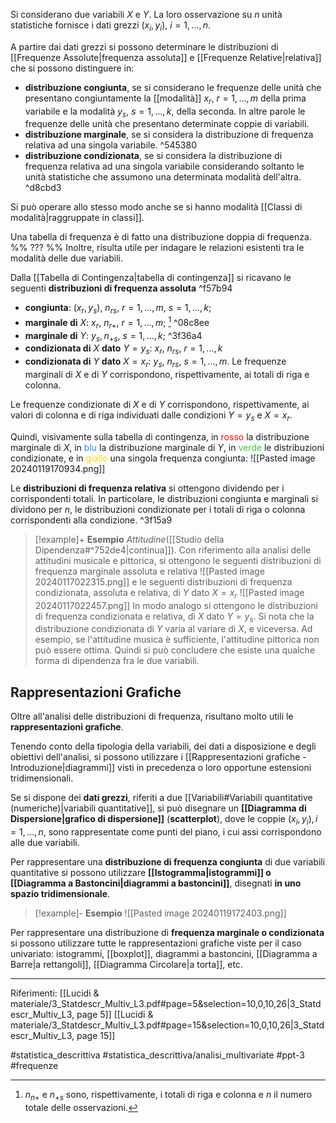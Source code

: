 Si considerano due variabili $X$ e $Y$. La loro osservazione su $n$ unità statistiche fornisce i dati grezzi $(x_i, y_i),\ i=1,...,n$.

A partire dai dati grezzi si possono determinare le distribuzioni di [[Frequenze Assolute|frequenza assoluta]] e [[Frequenze Relative|relativa]] che si possono distinguere in:
* **distribuzione congiunta**, se si considerano le frequenze delle unità che presentano congiuntamente la [[modalità]] $x_r,\ r=1,...,m$ della prima variabile e la modalità $y_s,\ s=1,...,k$, della seconda. 
	In altre parole le frequenze delle unità che presentano determinate coppie di variabili.
* **distribuzione marginale**, se si considera la distribuzione di frequenza relativa ad una singola variabile. ^545380
* **distribuzione condizionata**, se si considera la distribuzione di frequenza relativa ad una singola variabile considerando soltanto le unità statistiche che assumono una determinata modalità dell'altra. ^d8cbd3

Si può operare allo stesso modo anche se si hanno modalità [[Classi di modalità|raggruppate in classi]].

Una tabella di frequenza è di fatto una distribuzione doppia di frequenza. %% ??? %%
Inoltre, risulta utile per indagare le relazioni esistenti tra le modalità delle due variabili.

Dalla [[Tabella di Contingenza|tabella di contingenza]] si ricavano le seguenti **distribuzioni di frequenza assoluta** ^f57b94
* **congiunta**: $(x_r,y_s),\ n_{rs},\ r=1,...,m,\ s=1,...,k;$
* **marginale di** $X$: $x_r,\ n_{r+},\ r=1,...,m;$ [^1] ^08c8ee
* **marginale di** $Y$: $y_s, n_{+s},\ s=1,...,k$; ^3f36a4
* **condizionata di** $X$ **dato** $Y = y_s$: $x_r,\ n_{rs},\ r = 1,...,k$
* **condizionata di** $Y$ **dato** $X = x_r$: $y_s,\ n_{rs},\ s = 1,...,m$.
Le frequenze marginali di $X$ e di $Y$ corrispondono, rispettivamente, ai totali di riga e colonna.

Le frequenze condizionate di $X$ e di $Y$ corrispondono, rispettivamente, ai valori di colonna e di riga individuati dalle condizioni $Y = y_s$ e $X=x_r$.

Quindi, visivamente sulla tabella di contingenza, in <span style="color:red">rosso</span> la distribuzione marginale di $X$, in <span style="color: dodgerBlue">blu</span> la distribuzione marginale di $Y$, in <span style="color: LimeGreen">verde</span> le distribuzioni condizionate, e in <span style="color:Gold">giallo</span> una singola frequenza congiunta:
![[Pasted image 20240119170934.png]]

Le **distribuzioni di frequenza relativa** si ottengono dividendo per i corrispondenti totali. In particolare, le distribuzioni congiunta e marginali si dividono per $n$, le distribuzioni condizionate per i totali di riga o colonna corrispondenti alla condizione. ^3f15a9

>[!example]+ **Esempio**
>*Attitudine*([[Studio della Dipendenza#^752de4|continua]]). Con riferimento alla analisi delle attitudini musicale e pittorica, si ottengono le seguenti distribuzioni di frequenza marginale assoluta e relativa
>![[Pasted image 20240117022315.png]]
>e le seguenti distribuzioni di frequenza condizionata, assoluta e relativa, di $Y$ dato $X = x_r$
>![[Pasted image 20240117022457.png]]
>In modo analogo si ottengono le distribuzioni di frequenza condizionata e relativa, di $X$ dato $Y=y_s$.
>Si nota che la distribuzione condizionata di $Y$ varia al variare di $X$, e viceversa. Ad esempio, se l'attitudine musica è sufficiente, l'attitudine pittorica non può essere ottima.
Quindi si può concludere che esiste una qualche forma di dipendenza fra le due variabili.

## Rappresentazioni Grafiche

Oltre all'analisi delle distribuzioni di frequenza, risultano molto utili le **rappresentazioni grafiche**. 

Tenendo conto della tipologia della variabili, dei dati a disposizione e degli obiettivi dell'analisi, si possono utilizzare i [[Rappresentazioni grafiche - Introduzione|diagrammi]] visti in precedenza o loro opportune estensioni tridimensionali.

Se si dispone dei **dati grezzi**, riferiti a due [[Variabili#Variabili quantitative (numeriche)|variabili quantitative]], si può disegnare un **[[Diagramma di Dispersione|grafico di dispersione]]** (**scatterplot**), dove le coppie $(x_i, y_i), i = 1, . . . , n$, sono rappresentate come punti del piano, i cui assi corrispondono alle due variabili.

Per rappresentare una **distribuzione di frequenza congiunta** di due variabili quantitative si possono utilizzare **[[Istogramma|istogrammi]] o [[Diagramma a Bastoncini|diagrammi a bastoncini]]**, disegnati **in uno spazio tridimensionale**.
>[!example]- **Esempio**
>![[Pasted image 20240119172403.png]]

Per rappresentare una distribuzione di **frequenza marginale o condizionata** si possono utilizzare tutte le rappresentazioni grafiche viste per il caso univariato: istogrammi, [[boxplot]], diagrammi a bastoncini, [[Diagramma a Barre|a rettangoli]], [[Diagramma Circolare|a torta]], etc.
***
Riferimenti:
[[Lucidi & materiale/3_Statdescr_Multiv_L3.pdf#page=5&selection=10,0,10,26|3_Statdescr_Multiv_L3, page 5]]
[[Lucidi & materiale/3_Statdescr_Multiv_L3.pdf#page=15&selection=10,0,10,26|3_Statdescr_Multiv_L3, page 15]]

#statistica_descrittiva 
#statistica_descrittiva/analisi_multivariate 
#ppt-3 
#frequenze 

[^1]: $n_{n+}$ e $n_{+s}$ sono, rispettivamente, i totali di riga e colonna e $n$ il numero totale delle osservazioni.